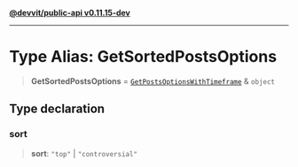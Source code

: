 [**@devvit/public-api v0.11.15-dev**](../../README.md)

---

# Type Alias: GetSortedPostsOptions

> **GetSortedPostsOptions** = [`GetPostsOptionsWithTimeframe`](GetPostsOptionsWithTimeframe.md) & `object`

## Type declaration

### sort

> **sort**: `"top"` \| `"controversial"`
